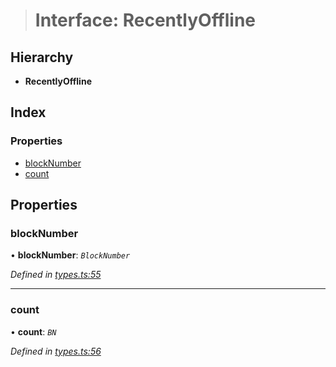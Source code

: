 > # Interface: RecentlyOffline

## Hierarchy

* **RecentlyOffline**

## Index

### Properties

* [blockNumber](_types_.recentlyoffline.md#blocknumber)
* [count](_types_.recentlyoffline.md#count)

## Properties

###  blockNumber

• **blockNumber**: *`BlockNumber`*

*Defined in [types.ts:55](https://github.com/polkadot-js/api/blob/09ee77d/packages/api-derive/src/types.ts#L55)*

___

###  count

• **count**: *`BN`*

*Defined in [types.ts:56](https://github.com/polkadot-js/api/blob/09ee77d/packages/api-derive/src/types.ts#L56)*